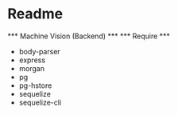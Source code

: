 # Readme

*** Machine Vision (Backend) ***
*** Require ***
* body-parser
* express
* morgan
* pg
* pg-hstore
* sequelize
* sequelize-cli

